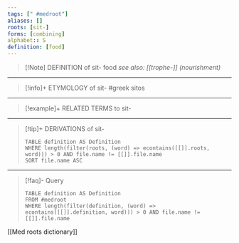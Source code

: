 ```yaml
---
tags: [" #medroot"]
aliases: []
roots: [sit-]
forms: [combining]
alphabet:: S
definition: [food]
---
```

>[!Note] DEFINITION of sit-
>food
>*see also: [[trophe-]] (nourishment)*
_____
>[!info]+ ETYMOLOGY of sit-
>#greek sitos
_____
>[!example]+ RELATED TERMS to sit-
>
_____
>[!tip]+ DERIVATIONS of sit-
>```dataview
>TABLE definition AS Definition 
>WHERE length(filter(roots, (word) => econtains([[]].roots, word))) > 0 AND file.name != [[]].file.name
>SORT file.name ASC
>```
___
>[!faq]- Query
>```dataview
>TABLE definition AS Definition
>FROM #medroot
>WHERE length(filter(definition, (word) => econtains([[]].definition, word))) > 0 AND file.name != [[]].file.name
>```

[[Med roots dictionary]]